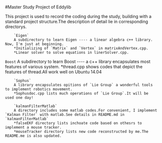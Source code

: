 #Master Study Project of Eddylib

This project is used to record the coding during the study, building with a standard project structure.The description of detail lie in corresponding directorys.<br>

		`Eigen`
		A subdirectory to learn Eigen ---- a linear algebra c++ library. Now, I'm just at beginning.
		*Initializing of `Matrix` and `Vertex` in matrixAndVertex.cpp.
		*Linear solver to solve equations in linerSolver.cpp.

`Boost`
		A subdirectory to learn Boost ---- a c++ library encapsulates most features of various system.
		*thread.cpp shows codes that depict the features of thread.All work well on Ubuntu 14.04

		`Sophus`
		A library encapsulates opitions of `Lie Group` a wonderful tools to implement robotics movement.
		*Sophusdoc.cpp lists much operations of `Lie Group`.It will be used one day!

		`kalmanFilterMatlab`
		A directory includes some matlab codes.For convenient, I implement `Kalman Filter` with matlab.See details in README.md in `kalmanFilterMatlab` 
		*falseEKF directory lists inchoate code based on othesrs to implement a mouse tracker.
		*mouseTracker directory lists new code reconstructed by me.The README.me is also updated.

